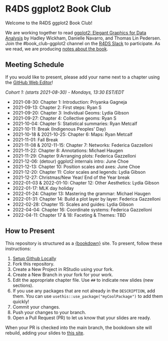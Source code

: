 # R4DS ggplot2 Book Club

Welcome to the R4DS ggplot2 Book Club!

We are working together to read [ggplot2: Elegant Graphics for Data Analysis](https://ggplot2-book.org/index.html) by Hadley Wickham, Danielle Navarro, and Thomas Lin Pedersen.
Join the #book_club-ggplot2 channel on the [R4DS Slack](https://r4ds.io/join) to participate.
As we read, we are producing [notes about the book](https://r4ds.github.io/bookclub-ggplot2/).

## Meeting Schedule

If you would like to present, please add your name next to a chapter using the [GitHub Web Editor](https://youtu.be/d41oc2OMAuI)!

*Cohort 1: (starts 2021-08-30) - Mondays, 13:30 EST/EDT*

- 2021-08-30: Chapter 1: Introduction: Priyanka Gagneja
- 2021-09-13: Chapter 2: First steps: Ryan S
- 2021-09-20: Chapter 3: Individual Geoms: Lydia Gibson
- 2021-09-27: Chapter 4: Collective geoms: Ryan S
- 2021-10-04: Chapter 5: Statistical summaries: Ryan Metcalf
- 2021-10-11: Break (Indigenous Peoples' Day)
- 2021-10-18 & 2021-10-25: Chapter 6: Maps: Ryan Metcalf
- 2021-11-01: Fall Break
- 2021-11-08 & 2012-11-15: Chapter 7: Networks: Federica Gazzelloni
- 2021-11-22: Chapter 8: Annotations: Michael Haugen
- 2021-11-29: Chapter 9:Arranging plots: Federica Gazzelloni
- 2021-12-06: (detour) ggplot2 internals intro: June Choe
- 2021-12-13: Chapter 10: Position scales and axes: June Choe
- 2021-12-20: Chapter 11: Color scales and legends: Lydia Gibson
- 2021-12-27: Christmas/New Year/ End of the Year break
- 2022-01-03 & 2022-01-10: Chapter 12: Other Aesthetics: Lydia Gibson
- 2022-01-17: MLK day holiday
- 2022-01-24: Chapter 13: Mastering the grammar: Michael Haugen
- 2022-01-31: Chapter 14: Build a plot layer by layer: Federica Gazzelloni
- 2022-02-28: Chapter 15: Scales and guides: Lydia Gibson
- 2022-04-04: Chapter 16: Coordinate systems: Federica Gazzelloni
- 2022-04-11: Chapter 17 & 18: Faceting & Themes: TBD

## How to Present

This repository is structured as a [{bookdown}](https://CRAN.R-project.org/package=bookdown) site.
To present, follow these instructions:

1. [Setup Github Locally](https://www.youtube.com/watch?v=hNUNPkoledI)
2. Fork this repository.
3. Create a New Project in RStudio using your fork.
4. Create a New Branch in your fork for your work.
5. Edit the appropriate chapter file. Use `##` to indicate new slides (new sections).
6. If you use any packages that are not already in the `DESCRIPTION`, add them. You can use `usethis::use_package("myCoolPackage")` to add them quickly!
7. Commit your changes.
8. Push your changes to your branch.
9. Open a Pull Request (PR) to let us know that your slides are ready.

When your PR is checked into the main branch, the bookdown site will rebuild, adding your slides to [this site](https://r4ds.github.io/bookclub-URL/).

